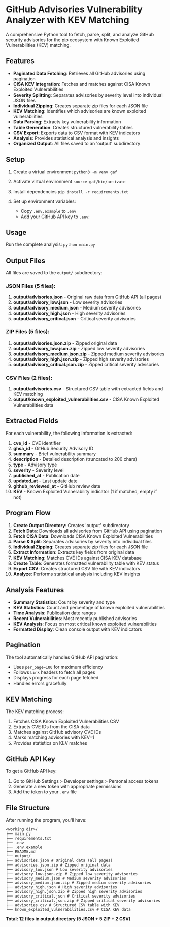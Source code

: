 
# GitHub Advisories Vulnerability Analyzer with KEV Matching

A comprehensive Python tool to fetch, parse, split, and analyze GitHub security advisories for the pip ecosystem with Known Exploited Vulnerabilities (KEV) matching.

## Features

- **Paginated Data Fetching**: Retrieves all GitHub advisories using pagination
- **CISA KEV Integration**: Fetches and matches against CISA Known Exploited Vulnerabilities
- **Severity Splitting**: Separates advisories by severity level into individual JSON files
- **Individual Zipping**: Creates separate zip files for each JSON file
- **KEV Matching**: Identifies which advisories are known exploited vulnerabilities
- **Data Parsing**: Extracts key vulnerability information
- **Table Generation**: Creates structured vulnerability tables
- **CSV Export**: Exports data to CSV format with KEV indicators
- **Analysis**: Provides statistical analysis and insights
- **Organized Output**: All files saved to an 'output' subdirectory

## Setup

1. Create a virtual environment
   `python3 -m venv gaf`
2. Activate virtual environment
   `source gaf/bin/activate`
3. Install dependencies
   ```pip install -r requirements.txt```

4. Set up environment variables:
   - Copy `.env.example` to `.env`
   - Add your GitHub API key to `.env`:

## Usage

Run the complete analysis:
`python main.py`

## Output Files

All files are saved to the `output/` subdirectory:

### JSON Files (5 files):
1. **output/advisories.json** - Original raw data from GitHub API (all pages)
2. **output/advisory_low.json** - Low severity advisories
3. **output/advisory_medium.json** - Medium severity advisories
4. **output/advisory_high.json** - High severity advisories
5. **output/advisory_critical.json** - Critical severity advisories

### ZIP Files (5 files):
1. **output/advisories.json.zip** - Zipped original data
2. **output/advisory_low.json.zip** - Zipped low severity advisories
3. **output/advisory_medium.json.zip** - Zipped medium severity advisories
4. **output/advisory_high.json.zip** - Zipped high severity advisories
5. **output/advisory_critical.json.zip** - Zipped critical severity advisories

### CSV Files (2 files):
1. **output/advisories.csv** - Structured CSV table with extracted fields and KEV matching
2. **output/known_exploited_vulnerabilities.csv** - CISA Known Exploited Vulnerabilities data

## Extracted Fields

For each vulnerability, the following information is extracted:

1. **cve_id** - CVE identifier
2. **ghsa_id** - GitHub Security Advisory ID
3. **summary** - Brief vulnerability summary
4. **description** - Detailed description (truncated to 200 chars)
5. **type** - Advisory type
6. **severity** - Severity level
7. **published_at** - Publication date
8. **updated_at** - Last update date
9. **github_reviewed_at** - GitHub review date
10. **KEV** - Known Exploited Vulnerability indicator (1 if matched, empty if not)

## Program Flow

1. **Create Output Directory**: Creates 'output' subdirectory
2. **Fetch Data**: Downloads all advisories from GitHub API using pagination
3. **Fetch CISA Data**: Downloads CISA Known Exploited Vulnerabilities
4. **Parse & Split**: Separates advisories by severity into individual files
5. **Individual Zipping**: Creates separate zip files for each JSON file
6. **Extract Information**: Extracts key fields from original data
7. **KEV Matching**: Matches CVE IDs against CISA KEV database
8. **Create Table**: Generates formatted vulnerability table with KEV status
9. **Export CSV**: Creates structured CSV file with KEV indicators
10. **Analyze**: Performs statistical analysis including KEV insights

## Analysis Features

- **Summary Statistics**: Count by severity and type
- **KEV Statistics**: Count and percentage of known exploited vulnerabilities
- **Time Analysis**: Publication date ranges
- **Recent Vulnerabilities**: Most recently published advisories
- **KEV Analysis**: Focus on most critical known exploited vulnerabilities
- **Formatted Display**: Clean console output with KEV indicators

## Pagination

The tool automatically handles GitHub API pagination:
- Uses `per_page=100` for maximum efficiency
- Follows `Link` headers to fetch all pages
- Displays progress for each page fetched
- Handles errors gracefully

## KEV Matching

The KEV matching process:
1. Fetches CISA Known Exploited Vulnerabilities CSV
2. Extracts CVE IDs from the CISA data
3. Matches against GitHub advisory CVE IDs
4. Marks matching advisories with KEV=1
5. Provides statistics on KEV matches

## GitHub API Key

To get a GitHub API key:
1. Go to GitHub Settings > Developer settings > Personal access tokens
2. Generate a new token with appropriate permissions
3. Add the token to your `.env` file

## File Structure

After running the program, you'll have:

```
<working dir>/
├── main.py
├── requirements.txt
├── .env
├── .env.example
├── README.md
└── output/
├── advisories.json # Original data (all pages)
├── advisories.json.zip # Zipped original data
├── advisory_low.json # Low severity advisories
├── advisory_low.json.zip # Zipped low severity advisories
├── advisory_medium.json # Medium severity advisories
├── advisory_medium.json.zip # Zipped medium severity advisories
├── advisory_high.json # High severity advisories
├── advisory_high.json.zip # Zipped high severity advisories
├── advisory_critical.json # Critical severity advisories
├── advisory_critical.json.zip # Zipped critical severity advisories
├── advisories.csv # Structured CSV table with KEV
└── known_exploited_vulnerabilities.csv # CISA KEV data
```

**Total: 12 files in output directory (5 JSON + 5 ZIP + 2 CSV)**
